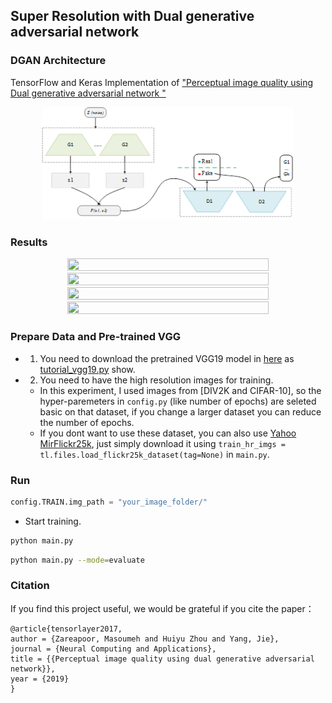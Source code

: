 ## Super Resolution with Dual generative adversarial network  



### DGAN Architecture

TensorFlow and Keras Implementation of ["Perceptual image quality using Dual generative adversarial network  "](https://link.springer.com/content/pdf/10.1007%2Fs00521-019-04239-0.pdf)

<a href="http://tensorlayer.readthedocs.io">
<div align="center">
	<img src="img/model.png" width="80%" height="10%"/>
</div>
</a>


### Results

<a href="http://tensorlayer.readthedocs.io">
<div align="center">
	<img src="img/DGAN_result-1.png" width="80%" height="50%"/>
</div>
</a>

<a href="http://tensorlayer.readthedocs.io">
<div align="center">
	<img src="img/DGAN_result-2.png" width="80%" height="50%"/>
</div>
</a>

<a href="http://tensorlayer.readthedocs.io">
<div align="center">
	<img src="img/DGAN_result-3.png" width="80%" height="50%"/>
</div>
</a>

<a href="http://tensorlayer.readthedocs.io">
<div align="center">
	<img src="img/DGAN_result-4.png" width="80%" height="50%"/>
</div>
</a>

### Prepare Data and Pre-trained VGG

- 1. You need to download the pretrained VGG19 model in [here](https://mega.nz/#!xZ8glS6J!MAnE91ND_WyfZ_8mvkuSa2YcA7q-1ehfSm-Q1fxOvvs) as [tutorial_vgg19.py](https://github.com/zsdonghao/tensorlayer/blob/master/example/tutorial_vgg19.py) show.
- 2. You need to have the high resolution images for training.
  -  In this experiment, I used images from [DIV2K and CIFAR-10], so the hyper-paremeters in `config.py` (like number of epochs) are seleted basic on that dataset, if you change a larger dataset you can reduce the number of epochs. 
  -  If you dont want to use these dataset, you can also use [Yahoo MirFlickr25k](http://press.liacs.nl/mirflickr/mirdownload.html), just simply download it using `train_hr_imgs = tl.files.load_flickr25k_dataset(tag=None)` in `main.py`. 
  
### Run

```python
config.TRAIN.img_path = "your_image_folder/"
```

- Start training.

```bash
python main.py
```

```bash
python main.py --mode=evaluate 
```


### Citation
If you find this project useful, we would be grateful if you cite the paper：

```
@article{tensorlayer2017,
author = {Zareapoor, Masoumeh and Huiyu Zhou and Yang, Jie},
journal = {Neural Computing and Applications},
title = {{Perceptual image quality using dual generative adversarial network}},
year = {2019}
}
```


